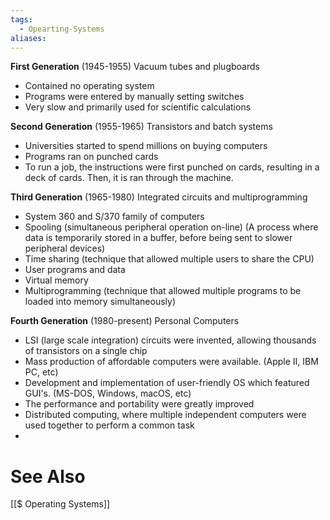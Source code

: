 ```yaml
---
tags:
  - Opearting-Systems
aliases:
---
```

**First Generation** (1945-1955)
Vacuum tubes and plugboards
- Contained no operating system
- Programs were entered by manually setting switches
- Very slow and primarily used for scientific calculations

**Second Generation** (1955-1965)
Transistors and batch systems
- Universities started to spend millions on buying computers
- Programs ran on punched cards
- To run a job, the instructions were first punched on cards, resulting in a deck of cards. Then, it is ran through the machine.

**Third Generation** (1965-1980)
Integrated circuits and multiprogramming
- System 360 and S/370 family of computers
- Spooling (simultaneous peripheral operation on-line) (A process where data is temporarily stored in a buffer, before being sent to slower peripheral devices)
- Time sharing (technique that allowed multiple users to share the CPU)
- User programs and data
- Virtual memory
- Multiprogramming (technique that allowed multiple programs to be loaded into memory simultaneously)

**Fourth Generation** (1980-present)
Personal Computers
- LSI (large scale integration) circuits were invented, allowing thousands of transistors on a single chip
- Mass production of affordable computers were available. (Apple II, IBM PC, etc)
- Development and implementation of user-friendly OS which featured GUI's. (MS-DOS, Windows, macOS, etc)
- The performance and portability were greatly improved
- Distributed computing, where multiple independent computers were used together to perform a common task
- 


# See Also
[[$ Operating Systems]]